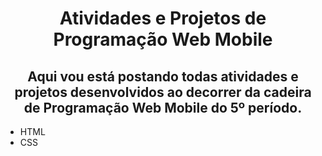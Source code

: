 <h1 align="center">Atividades e Projetos de Programação Web Mobile</h1>

<h2 align="center">Aqui vou está postando todas atividades e projetos desenvolvidos ao decorrer da cadeira de Programação Web Mobile do 5º período.</h3>

- HTML
- CSS
